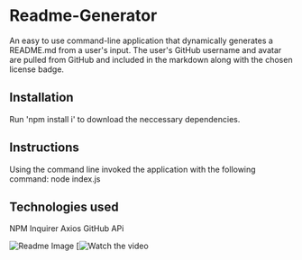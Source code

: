 # Readme-Generator
An easy to use command-line application that dynamically generates a README.md from a user's input. The user's GitHub username and avatar are pulled from GitHub and included in the markdown along with the chosen license badge. 

## Installation
Run 'npm install i' to download the neccessary dependencies. 

## Instructions 
Using the command line invoked the application with the following command: node index.js

## Technologies used
NPM Inquirer
Axios
GitHub APi

![Readme Image](https://drive.google.com/open?id=10YBxHWobbSduzo7WkMoyssBZ1ESOecj0)
[![Watch the video](https://drive.google.com/file/d/1erwDk_R7u6CZjKkDQcTktpC1Vz-uSD07/view)